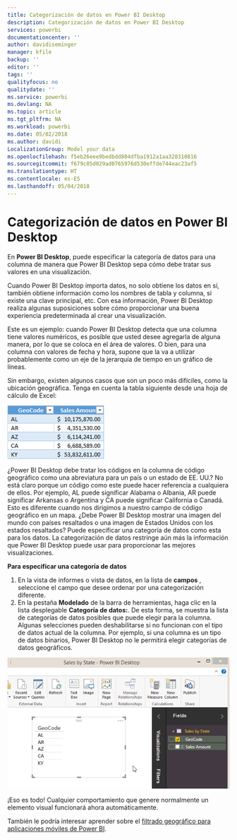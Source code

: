 ```yaml
---
title: Categorización de datos en Power BI Desktop
description: Categorización de datos en Power BI Desktop
services: powerbi
documentationcenter: ''
author: davidiseminger
manager: kfile
backup: ''
editor: ''
tags: ''
qualityfocus: no
qualitydate: ''
ms.service: powerbi
ms.devlang: NA
ms.topic: article
ms.tgt_pltfrm: NA
ms.workload: powerbi
ms.date: 05/02/2018
ms.author: davidi
LocalizationGroup: Model your data
ms.openlocfilehash: f5eb26eee9bedbdd804dfba1912a1aa328310816
ms.sourcegitcommit: f679c05d029ad0765976d530effde744eac23af5
ms.translationtype: HT
ms.contentlocale: es-ES
ms.lasthandoff: 05/04/2018
---
```

# <a name="data-categorization-in-power-bi-desktop"></a>Categorización de datos en Power BI Desktop
En **Power BI Desktop**, puede especificar la categoría de datos para una columna de manera que Power BI Desktop sepa cómo debe tratar sus valores en una visualización.

Cuando Power BI Desktop importa datos, no solo obtiene los datos en sí, también obtiene información como los nombres de tabla y columna, si existe una clave principal, etc.  Con esa información, Power BI Desktop realiza algunas suposiciones sobre cómo proporcionar una buena experiencia predeterminada al crear una visualización. 

Este es un ejemplo: cuando Power BI Desktop detecta que una columna tiene valores numéricos, es posible que usted desee agregarla de alguna manera, por lo que se coloca en el área de valores. O bien, para una columna con valores de fecha y hora, supone que la va a utilizar probablemente como un eje de la jerarquía de tiempo en un gráfico de líneas.

Sin embargo, existen algunos casos que son un poco más difíciles, como la ubicación geográfica. Tenga en cuenta la tabla siguiente desde una hoja de cálculo de Excel:

![](media/desktop-data-categorization/datacategorizationtable.png)

¿Power BI Desktop debe tratar los códigos en la columna de código geográfico como una abreviatura para un país o un estado de EE. UU.?  No está claro porque un código como este puede hacer referencia a cualquiera de ellos.  Por ejemplo, AL puede significar Alabama o Albania, AR puede significar Arkansas o Argentina y CA puede significar California o Canadá. Esto es diferente cuando nos dirigimos a nuestro campo de código geográfico en un mapa.  ¿Debe Power BI Desktop mostrar una imagen del mundo con países resaltados o una imagen de Estados Unidos con los estados resaltados?  Puede especificar una categoría de datos como esta para los datos. La categorización de datos restringe aún más la información que Power BI Desktop puede usar para proporcionar las mejores visualizaciones.  

**Para especificar una categoría de datos**

1. En la vista de informes o vista de datos, en la lista de **campos** , seleccione el campo que desee ordenar por una categorización diferente.
2. En la pestaña **Modelado** de la barra de herramientas, haga clic en la lista desplegable **Categoría de datos:**.  De esta forma, se muestra la lista de categorías de datos posibles que puede elegir para la columna.  Algunas selecciones pueden deshabilitarse si no funcionan con el tipo de datos actual de la columna.  Por ejemplo, si una columna es un tipo de datos binarios, Power BI Desktop no le permitirá elegir categorías de datos geográficos. 

![](media/desktop-data-categorization/datacategorization.gif)

¡Eso es todo!  Cualquier comportamiento que genere normalmente un elemento visual funcionará ahora automáticamente.  

También le podría interesar aprender sobre el [filtrado geográfico para aplicaciones móviles de Power BI](desktop-mobile-geofiltering.md).

